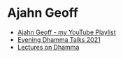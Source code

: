 # Ajahn Geoff

- [Ajahn Geoff - my YouTube Playlist](https://sukhavaho.github.io/people/ajahn_geoff)
- [Evening Dhamma Talks 2021](https://www.youtube.com/playlist?list=PLQac44oRjtcUsPeMm6pJPIo7c6sVVMKRl)
- [Lectures on Dhamma](https://www.youtube.com/playlist?list=PLQac44oRjtcWZPpHKBLd45tIlm3R6EzXS)

